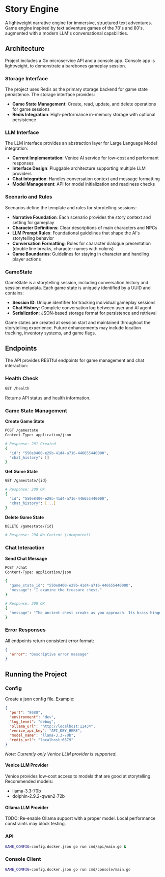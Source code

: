 # Story Engine
A lightweight narrative engine for immersive, structured text adventures. Game engine inspired by text adventure games of the 70's and 80's, augmented with a modern LLM's conversational capabilities. 

## Architecture
Project includes a Go microservice API and a console app. Console app is lightweight, to demonstrate a barebones gameplay session. 

### Storage Interface

The project uses Redis as the primary storage backend for game state persistence. The storage interface provides:

- **Game State Management**: Create, read, update, and delete operations for game sessions
- **Redis Integration**: High-performance in-memory storage with optional persistence

### LLM Interface

The LLM interface provides an abstraction layer for Large Language Model integration:

- **Current Implementation**: Venice AI service for low-cost and performant responses
- **Interface Design**: Pluggable architecture supporting multiple LLM providers
- **Chat Integration**: Handles conversation context and message formatting
- **Model Management**: API for model initialization and readiness checks

### Scenario and Rules

Scenarios define the template and rules for storytelling sessions:

- **Narrative Foundation**: Each scenario provides the story context and setting for gameplay
- **Character Definitions**: Clear descriptions of main characters and NPCs
- **LLM Prompt Rules**: Foundational guidelines that shape the AI's storytelling behavior
- **Conversation Formatting**: Rules for character dialogue presentation (double line breaks, character names with colons)
- **Game Boundaries**: Guidelines for staying in character and handling player actions

### GameState

GameState is a storytelling session, including conversation history and session metadata. Each game state is uniquely identified by a UUID and contains:

- **Session ID**: Unique identifier for tracking individual gameplay sessions
- **Chat History**: Complete conversation log between user and AI agent
- **Serialization**: JSON-based storage format for persistence and retrieval

Game states are created at session start and maintained throughout the storytelling experience. Future enhancements may include location tracking, inventory systems, and game flags.




## Endpoints

The API provides RESTful endpoints for game management and chat interaction:

### Health Check
```bash
GET /health
```
Returns API status and health information.

### Game State Management

**Create Game State**
```bash
POST /gamestate
Content-Type: application/json

# Response: 201 Created
{
  "id": "550e8400-e29b-41d4-a716-446655440000",
  "chat_history": []
}
```

**Get Game State**
```bash
GET /gamestate/{id}

# Response: 200 OK
{
  "id": "550e8400-e29b-41d4-a716-446655440000",
  "chat_history": [...]
}
```

**Delete Game State**
```bash
DELETE /gamestate/{id}

# Response: 204 No Content (idempotent)
```

### Chat Interaction

**Send Chat Message**
```bash
POST /chat
Content-Type: application/json

{
  "game_state_id": "550e8400-e29b-41d4-a716-446655440000",
  "message": "I examine the treasure chest."
}

# Response: 200 OK
{
  "message": "The ancient chest creaks as you approach. Its brass hinges are green with age, and strange symbols are carved into the weathered wood.\n\nDavey: \"Careful there, Captain. That chest has been waiting here longer than any of us have been alive.\""
}
```

### Error Responses
All endpoints return consistent error format:
```json
{
  "error": "Descriptive error message"
}
``` 

## Running the Project

### Config

Create a json config file. Example:

```json
{
  "port": "8080",
  "environment": "dev",
  "log_level": "debug",
  "ollama_url": "http://localhost:11434",
  "venice_api_key": "API_KEY_HERE",
  "model_name": "llama-3.3-70b",
  "redis_url": "localhost:6379"
}
```

*Note: Currently only Venice LLM provider is supported.* 

#### Venice LLM Provider

Venice provides low-cost access to models that are good at storytelling. Recommended models:
- llama-3.3-70b
- dolphin-2.9.2-qwen2-72b

#### Ollama LLM Provider

TODO: Re-enable Ollama support with a proper model. Local performance constraints may block testing. 

### API

````bash
GAME_CONFIG=config.docker.json go run cmd/api/main.go &
````

### Console Client

````bash
GAME_CONFIG=config.docker.json go run cmd/console/main.go
````
